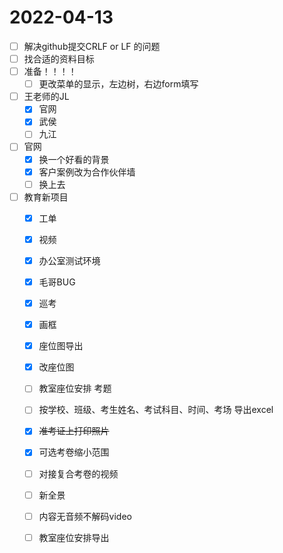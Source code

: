 # 2022-04-13
 - [ ] 解决github提交CRLF or LF 的问题
 - [ ] 找合适的资料目标
 - [ ] 准备！！！！
   - [ ] 更改菜单的显示，左边树，右边form填写
 - [ ] 王老师的JL
   - [x] 官网
   - [x] 武侯
   - [ ] 九江
 - [ ] 官网
   - [x]  换一个好看的背景
   - [x]  客户案例改为合作伙伴墙
   - [ ]  换上去
 - [ ] 教育新项目
   - [x] 工单
   - [x] 视频
   - [x] 办公室测试环境
   - [x] 毛哥BUG
   - [x] 巡考
   - [x] 画框
   - [x] 座位图导出
   - [x] 改座位图
   - [ ] 教室座位安排 考题
   - [ ] 按学校、班级、考生姓名、考试科目、时间、考场 导出excel
   - [x] ~~准考证上打印照片~~
   - [x] 可选考卷缩小范围
   - [ ] 对接复合考卷的视频
   - [ ] 新全景
   
   - [ ] 内容无音频不解码video
   - [ ] 教室座位安排导出